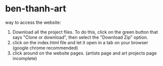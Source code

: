 # ben-thanh-art

way to access the website:

1. Download all the project files. To do this, click on the green button that says "Clone or download", then select the "Download Zip" option.
2. click on the index.html file and let it open in a tab on your browser (google chrome recommended)
3. click around on the website pages. (artists page and art projects page incomplete)

